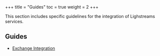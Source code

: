 +++
title = "Guides"
toc = true
weight = 2
+++

This section includes specific guidelines for the integration of Lighstreams services.

## Guides

- [Exchange Integration](/guides/exchange-integration)
